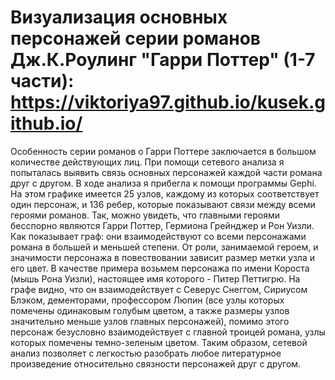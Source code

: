 # Визуализация основных персонажей серии романов Дж.К.Роулинг "Гарри Поттер" (1-7 части): https://viktoriya97.github.io/kusek.github.io/
  Особенность серии романов о Гарри Поттере заключается в большом количестве действующих лиц. При помощи сетевого анализа я попыталась выявить связь основных персонажей каждой части романа друг с другом. В ходе анализа я прибегла к помощи программы Gephi. На этом графике имеется 25 узлов, каждому из которых соответствует один персонаж, и 136 ребер, которые показывают связи между всеми героями романов. Так, можно увидеть, что главными героями бесспорно являются Гарри Поттер, Гермиона Грейнджер и Рон Уизли. Как показывает граф: они взаимодействуют со всеми персонажами романа в большей и меньшей степени. От роли, занимаемой героем, и значимости персонажа в повествовании зависит размер метки узла и его цвет. В качестве примера возьмем персонажа по имени Короста (мышь Рона Уизли), настоящее имя которого - Питер Петтигрю. На графе видно, что он взаимодействует с Северус Снеггом, Сириусом Блэком, дементорами, профессором Люпин (все узлы которых помечены одинаковым голубым цветом, а также размеры узлов значительно меньше узлов главных персонажей), помимо этого персонаж безусловно взаимодействует с главной троицей романа, узлы которых помечены темно-зеленым цветом.
    Таким образом, сетевой анализ позволяет с легкостью разобрать любое литературное произведение относительно связности персонажей друг с другом.
